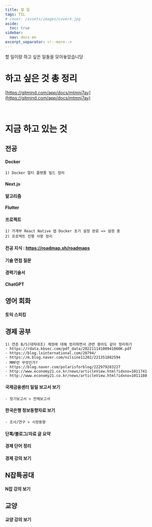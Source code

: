```yaml
---
title: 할 일
tags: TIL
# cover: /assets/images/cover4.jpg
aside:
  toc: true
sidebar:
  nav: docs-en
excerpt_separator: <!--more-->
---
```


할 일이랑 하고 싶은 일들을 모아놓았습니당

<!--more-->

# 하고 싶은 것 총 정리
[https://gitmind.com/app/docs/mtmnj7ay](https://gitmind.com/app/docs/mtmnj7ay)

<br>

# 지금 하고 있는 것

전공
----
#### Docker 
```
1) Docker 멀티 플랫폼 빌드 정리
```

#### Next.js 
#### 알고리즘
#### Flutter
#### 프로젝트
```
1) 가계부 React Native 앱 Docker 초기 설정 완료 => 설정 중
2) 프로젝트 진행 사항 정리
```

#### 전공 지식 : https://roadmap.sh/roadmaps
#### 기술 면접 질문
#### 경력기술서
#### ChatGPT

영어 회화
----
#### 토익 스피킹

경제 공부
----
```
1) 연준 B/S(대차대조) 계정에 대해 정리하면서 관련 용어도 같이 정리하기
- https://rdata.kbsec.com/pdf_data/20221114100941060K.pdf
- https://blog.lxinternational.com/28794/
- https://m.blog.naver.com/nilsine11202/221351882594
- MMF란 무엇인가?
- https://blog.naver.com/polarisforblog/222979283227
- http://www.economy21.co.kr/news/articleView.html?idxno=1011741
- http://www.economy21.co.kr/news/articleView.html?idxno=1011180
```

#### 국제금융센터 일일 보고서 보기
```
- 정기보고서 > 전체보고서 
```

#### 한국은행 정보동향자료 보기
```
- 조사/연구 > 시장동향
```

#### 단톡/블로그/자료 글 요약
#### 경제 단어 정리
#### 경제 강의 보기

N잡특공대
----
#### N잡 강의 보기

교양
----
#### 교양 강의 보기
